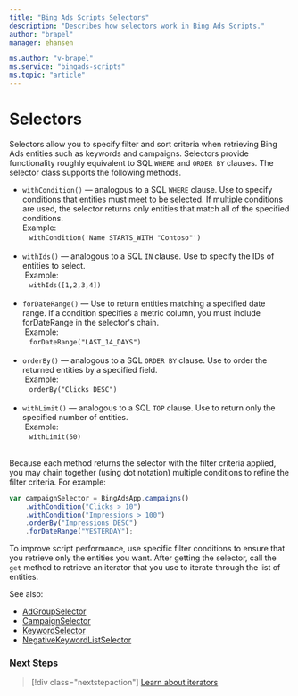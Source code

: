 ```yaml
---
title: "Bing Ads Scripts Selectors"
description: "Describes how selectors work in Bing Ads Scripts."
author: "brapel"
manager: ehansen

ms.author: "v-brapel"
ms.service: "bingads-scripts"
ms.topic: "article"
---
```


# Selectors

Selectors allow you to specify filter and sort criteria when retrieving Bing Ads entities such as keywords and campaigns.  Selectors provide functionality roughly equivalent to SQL `WHERE` and `ORDER BY` clauses. The selector class supports the following methods.

- <code>withCondition()</code> &mdash; analogous to a SQL `WHERE` clause. Use to specify conditions that entities must meet to be selected. If multiple conditions are used, the selector returns only entities that match all of the specified conditions.<br />Example:<br />
    &nbsp;&nbsp;&nbsp;`withCondition('Name STARTS_WITH "Contoso"')`<br /><br />
- <code>withIds()</code> &mdash; analogous to a SQL `IN` clause. Use to specify the IDs of entities to select.<br />&nbsp;Example:<br />
    &nbsp;&nbsp;&nbsp;`withIds([1,2,3,4])`<br /><br />
- <code>forDateRange()</code> &mdash; Use to return entities matching a specified date range. If a condition specifies a metric column, you must include forDateRange in the selector's chain.<br />&nbsp;Example:<br />
    &nbsp;&nbsp;&nbsp;`forDateRange("LAST_14_DAYS")`<br /><br />
- <code>orderBy()</code> &mdash; analogous to a SQL `ORDER BY` clause. Use to order the returned entities by a specified field.<br />&nbsp;Example:<br />
    &nbsp;&nbsp;&nbsp;`orderBy("Clicks DESC")`<br /><br />
- <code>withLimit()</code> &mdash; analogous to a SQL `TOP` clause. Use to return only the specified number of entities.<br />&nbsp;Example:<br />
    &nbsp;&nbsp;&nbsp;`withLimit(50)`<br /><br />

Because each method returns the selector with the filter criteria applied, you may chain together (using dot notation) multiple conditions to refine the filter criteria. For example:

```javascript
var campaignSelector = BingAdsApp.campaigns()
    .withCondition("Clicks > 10")
    .withCondition("Impressions > 100")
    .orderBy("Impressions DESC")
    .forDateRange("YESTERDAY");
```

To improve script performance, use specific filter conditions to ensure that you retrieve only the entities you want. After getting the selector, call the `get` method to retrieve an iterator that you use to iterate through the list of entities.

See also:
- [AdGroupSelector](../reference/AdGroupSelector)
- [CampaignSelector](../reference/CampaignSelector)
- [KeywordSelector](../reference/KeywordSelector)
- [NegativeKeywordListSelector](../reference/NegativeKeywordListSelector)

### Next Steps

> [!div class="nextstepaction"]
> [Learn about iterators](./iterators.md)
